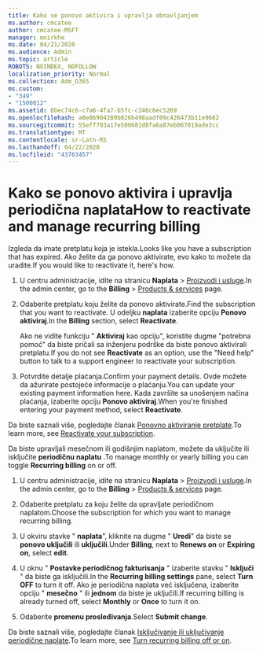 ```yaml
---
title: Kako se ponovo aktivira i upravlja obnavljanjem
ms.author: cmcatee
author: cmcatee-MSFT
manager: mnirkhe
ms.date: 04/21/2020
ms.audience: Admin
ms.topic: article
ROBOTS: NOINDEX, NOFOLLOW
localization_priority: Normal
ms.collection: Adm_O365
ms.custom:
- "349"
- "1500012"
ms.assetid: 6bec74c6-c7a6-4fa7-b5fc-c246c6ec5269
ms.openlocfilehash: a0e06904289b026b498aadf09c426473b11e9662
ms.sourcegitcommit: 55eff703a17e500681d8fa6a87eb067019ade3cc
ms.translationtype: MT
ms.contentlocale: sr-Latn-RS
ms.lasthandoff: 04/22/2020
ms.locfileid: "43763457"
---
```

# <a name="how-to-reactivate-and-manage-recurring-billing"></a><span data-ttu-id="59009-102">Kako se ponovo aktivira i upravlja periodična naplata</span><span class="sxs-lookup"><span data-stu-id="59009-102">How to reactivate and manage recurring billing</span></span>

<span data-ttu-id="59009-103">Izgleda da imate pretplatu koja je istekla.</span><span class="sxs-lookup"><span data-stu-id="59009-103">Looks like you have a subscription that has expired.</span></span> <span data-ttu-id="59009-104">Ako želite da ga ponovo aktivirate, evo kako to možete da uradite.</span><span class="sxs-lookup"><span data-stu-id="59009-104">If you would like to reactivate it, here's how.</span></span>
  
1. <span data-ttu-id="59009-105">U centru administracije, idite na stranicu **Naplata** \> [Proizvodi i usluge](https://go.microsoft.com/fwlink/p/?linkid=842054).</span><span class="sxs-lookup"><span data-stu-id="59009-105">In the admin center, go to the **Billing** \> [Products & services](https://go.microsoft.com/fwlink/p/?linkid=842054) page.</span></span>

2. <span data-ttu-id="59009-106">Odaberite pretplatu koju želite da ponovo aktivirate.</span><span class="sxs-lookup"><span data-stu-id="59009-106">Find the subscription that you want to reactivate.</span></span> <span data-ttu-id="59009-107">U odeljku **naplata** izaberite opciju **Ponovo aktiviraj**.</span><span class="sxs-lookup"><span data-stu-id="59009-107">In the **Billing** section, select  **Reactivate**.</span></span>

    <span data-ttu-id="59009-108">Ako ne vidite funkciju " **Aktiviraj** kao opciju", koristite dugme "potrebna pomoć" da biste pričali sa inženjeru podrške da biste ponovo aktivirali pretplatu.</span><span class="sxs-lookup"><span data-stu-id="59009-108">If you do not see **Reactivate** as an option, use the "Need help" button to talk to a support engineer to reactivate your subscription.</span></span>

3. <span data-ttu-id="59009-109">Potvrdite detalje plaćanja.</span><span class="sxs-lookup"><span data-stu-id="59009-109">Confirm your payment details.</span></span> <span data-ttu-id="59009-110">Ovde možete da ažurirate postojeće informacije o plaćanju.</span><span class="sxs-lookup"><span data-stu-id="59009-110">You can update your existing payment information here.</span></span> <span data-ttu-id="59009-111">Kada završite sa unošenjem načina plaćanja, izaberite opciju **Ponovo aktiviraj**.</span><span class="sxs-lookup"><span data-stu-id="59009-111">When you're finished entering your payment method, select **Reactivate**.</span></span>

<span data-ttu-id="59009-112">Da biste saznali više, pogledajte članak [Ponovno aktiviranje pretplate](https://docs.microsoft.com//office365/admin/subscriptions-and-billing/reactivate-your-subscription).</span><span class="sxs-lookup"><span data-stu-id="59009-112">To learn more, see [Reactivate your subscription](https://docs.microsoft.com//office365/admin/subscriptions-and-billing/reactivate-your-subscription).</span></span> 

<span data-ttu-id="59009-113">Da biste upravljali mesečnom ili godišnjim naplatom, možete da uključite ili isključite **periodičnu naplatu** .</span><span class="sxs-lookup"><span data-stu-id="59009-113">To manage monthly or yearly billing you can toggle **Recurring billing** on or off.</span></span>
  
1. <span data-ttu-id="59009-114">U centru administracije, idite na stranicu **Naplata** \> [Proizvodi i usluge](https://go.microsoft.com/fwlink/p/?linkid=842054).</span><span class="sxs-lookup"><span data-stu-id="59009-114">In the admin center, go to the **Billing** \> [Products & services](https://go.microsoft.com/fwlink/p/?linkid=842054) page.</span></span>

2. <span data-ttu-id="59009-115">Odaberite pretplatu za koju želite da upravljate periodičnom naplatom.</span><span class="sxs-lookup"><span data-stu-id="59009-115">Choose the subscription for which you want to manage recurring billing.</span></span>

3. <span data-ttu-id="59009-116">U okviru stavke " **naplata**", kliknite na dugme " **Uredi**" da biste se **ponovo uključili** ili **uključili**.</span><span class="sxs-lookup"><span data-stu-id="59009-116">Under **Billing**, next to **Renews on** or **Expiring on**, select **edit**.</span></span>

4. <span data-ttu-id="59009-117">U oknu " **Postavke periodičnog fakturisanja** " izaberite stavku " **Isključi** " da biste ga isključili.</span><span class="sxs-lookup"><span data-stu-id="59009-117">In the **Recurring billing settings** pane, select **Turn OFF** to turn it off.</span></span> <span data-ttu-id="59009-118">Ako je periodična naplata već isključena, izaberite opciju " **mesečno** " ili **jednom** da biste je uključili.</span><span class="sxs-lookup"><span data-stu-id="59009-118">If recurring billing is already turned off, select **Monthly** or **Once** to turn it on.</span></span>

5. <span data-ttu-id="59009-119">Odaberite **promenu prosleđivanja**.</span><span class="sxs-lookup"><span data-stu-id="59009-119">Select **Submit change**.</span></span>

<span data-ttu-id="59009-120">Da biste saznali više, pogledajte članak [Isključivanje ili uključivanje periodične naplate](https://docs.microsoft.com/office365/admin/subscriptions-and-billing/renew-your-subscription#turn-recurring-billing-off-or-on).</span><span class="sxs-lookup"><span data-stu-id="59009-120">To learn more, see [Turn recurring billing off or on](https://docs.microsoft.com/office365/admin/subscriptions-and-billing/renew-your-subscription#turn-recurring-billing-off-or-on).</span></span>
